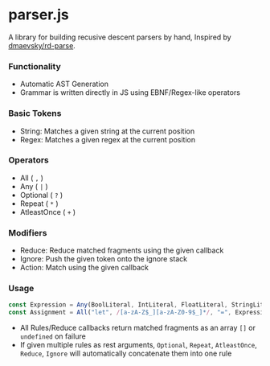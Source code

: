 # parser.js

A library for building recusive descent parsers by hand, 
Inspired by [dmaevsky/rd-parse](https://github.com/dmaevsky/rd-parse).

### Functionality
- Automatic AST Generation
- Grammar is written directly in JS using EBNF/Regex-like operators

### Basic Tokens
- String: Matches a given string at the current position
- Regex: Matches a given regex at the current position

### Operators
- All (  `,` )
- Any ( `|` )
- Optional ( `?` )
- Repeat ( `*` )
- AtleastOnce ( `+` )

### Modifiers
- Reduce: Reduce matched fragments using the given callback
- Ignore: Push the given token onto the ignore stack
- Action: Match using the given callback

### Usage
```javascript
const Expression = Any(BoolLiteral, IntLiteral, FloatLiteral, StringLiteral);
const Assignment = All("let", /[a-zA-Z$_][a-zA-Z0-9$_]*/, "=", Expression);
```

- All Rules/Reduce callbacks return matched fragments as an array `[]` or `undefined` on failure
- If given multiple rules as rest arguments, `Optional`, `Repeat`, `AtleastOnce`, `Reduce`, `Ignore` will automatically concatenate them into one rule